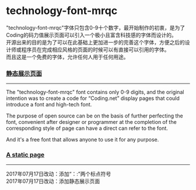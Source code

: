 # technology-font-mrqc  
"technology-font-mrqc"字体只包含0-9十个数字，最开始制作的初衷，是为了Coding的码力值展示页面可以引入一个极小且富含科技感的字体而设计的。  
开源出来的目的是为了可以在此基础上更加进一步的完善这个字体，方便之后的设计师或程序员在完成相应风格的页面的时候可以有直接可以引用的字体。  
而且这是一个免费的字体，允许任何人用于任何用途。
### <a href="https://murongqiaochu.github.io/technology-font-mrqc/">静态展示页面</a>  
***
The "technology-font-mrqc" font contains only 0-9 digits, and the original intention was to create a code for “Coding.net” display pages that could introduce a font and high-tech font.

The purpose of open source can be on the basis of further perfecting the font, convenient after designer or programmer at the completion of the corresponding style of page can have a direct can refer to the font.

And it's a free font that allows anyone to use it for any purpose.  
### <a href="https://murongqiaochu.github.io/technology-font-mrqc/">A static page</a>  
***
2017年07月17日改动：添加“：:”两个标点符号  
2017年07月17日改动：添加静态展示页面
